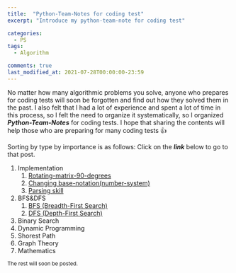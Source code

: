 ```yaml
---
title:  "Python-Team-Notes for coding test"
excerpt: "Introduce my python-team-note for coding test"

categories:
  - PS
tags:
  - Algorithm

comments: true
last_modified_at: 2021-07-28T00:00:00-23:59
---
```


No matter how many algorithmic problems you solve, anyone who prepares for coding tests will soon be forgotten and find out how they solved them in the past. I also felt that I had a lot of experience and spent a lot of time in this process, so I felt the need to organize it systematically, so I organized _**Python-Team-Notes**_ for coding tests. I hope that sharing the contents will help those who are preparing for many coding tests 👍



Sorting by type by importance is as follows: Click on the _**link**_ below to go to that post.

1. Implementation
   1. [Rotating-matrix-90-degrees](https://gimquokka.github.io/ps/%EC%95%8C%EA%B3%A0%EB%A6%AC%EC%A6%98_Rotating-matrix-90-degrees/)
   2. [Changing base-notation(number-system)](https://gimquokka.github.io/ps/알고리즘_changing_number_system/)
   3. [Parsing skill](https://gimquokka.github.io/ps/알고리즘_parsing_practice/)
2. BFS&DFS
   1. [BFS (Breadth-First Search)](https://gimquokka.github.io/ps/알고리즘_bfs/)
   2. [DFS (Depth-First Search)](https://gimquokka.github.io/ps/알고리즘_dfs/)
3. Binary Search
4. Dynamic Programming
5. Shorest Path
6. Graph Theory
7. Mathematics

<small>The rest will soon be posted.</small>

